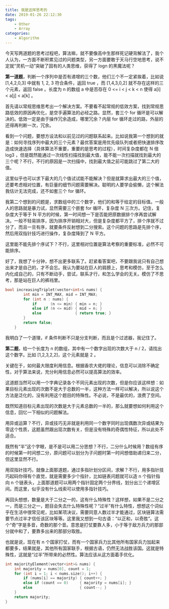 ```yaml
---
title: 我是这样思考的
date: 2019-01-26 22:12:30
tags:
	- Other
	- Array
categories:
	- Algorithm
---
```


今天写两道题的思考过程吧，算法嘛，就不要像高中生那样死记硬背解法了，我个人认为，一方面不断积累见过的问题类型，另一方面要敢于天马行空地思考，说不定就“灵机一动”突破了固有的人类思维，获得了 logn 的黑魔法呢？

<!--more-->

**第一道题**，判断一个序列中是否有递增的三个数，他们三个不一定紧挨着，比如说 [1,4,2,0,3] 中就有 1, 2, 3 符合条件，返回 true ，而 [1,4,3,0,2] 就不存在这样的三个元素，返回 false 。长度为 n 的数组 a 中是否存在 0 <= i < j < k < n 使得 a[i] < a[j] < a[k] 。

首先请以常规思维思考出一个解决方案。不要看不起常规的低效方案，找到常规思路低效的原因再优化，是空手遍算法的必经之路。显然，套三个 for 循环是可以解决的。低效一定是由于操作冗余造成，哪里冗余？内层 for 循环走过的路，外层的还得再判断一次，冗余。

看到一个问题，要想方设法和以前见过的问题联系起来。比如说我第一个想到的就是：如何寻找序列中最大的三个元素？最优答案是用优先级队列或者把快速排序改造成快速选择（具体算法不重要，重要的是思考的过程），时间复杂度都在 N 倍 log3 ，但是既然能通过一次线性扫描找到最大值，能不能一次扫描就找到最大的三个呢？不行，不行的原因是一次扫描中，找到最大值之前可能跳过了第二大的值。

这里似乎也可以求下最大的几个值试试能不能解决？但是就算求出最大的三个值，还要考虑相对位置，有巨量的细节问题需要解决。聪明的人要学会偷懒，这个解法我估计无法完成，还不如套三个 for 循环。

我第二个想到的问题是，求数组中的三个数字，他们的和等于给定的目标值。一般人的思路就是暴力试，显然需要三个嵌套 for 循环，复杂度 N 三次方。记住，复杂度大于等于 N 平方的时候，第一时间想一下是否能把原数据排个序再尝试解决。一般不轻易排序，因为排序开销相对大，但是复杂度都平方了，排个序就不过分了，而且一旦有序，就要条件反射想到二分搜索。这个问题的思路是先排个序，然后用双指针技巧进行操作，复杂度降到了 N 平方。

这里能不能先排个序试下？不行，这里相对位置是算法考察的重要标准，必然不可能排序。

好了，我想了十分钟，想不出更多联系了。赶紧看答案吧，不要跟我说只有自己想出来才是自己的，才不会忘。我认为要站在巨人的肩膀上，思考和模仿，至于怎么内化成自己的，只有不断动手，尝试，联系才行，和怎么学会的无关。模仿了不思考，那是站在巨人的裤裆里。

```cpp
bool increasingTriplet(vector<int>& nums) {
        int min = INT_MAX, mid = INT_MAX;
        for (int n : nums) {
            if      (n <= min) { min = n; } 
            else if (n <= mid) { mid = n; } 
            else 			   { return true; }
        }
        return false;
    }
```

我明白了一个道理，if 条件判断不只是分支判断，而且是个过滤器，我记住了。



**第二题**，给一个长度为 n 的数组，其中有一个数字出现的次数大于 n / 2，请找出这个数字。比如 [1,2,3,2,2]，这个元素就是 2 。

关键在于，如何最大限度利用信息。根据香农大佬的理论，信息可以消除不确定性，对于算法来说，充分利用信息必然可以提高算法的效率。

这道题当然可以用一个字典记录各个不同元素出现的次数，但是你应该这样想：如果目标元素出现的次数不是大于总数的一半，这种方法一样可以解决，所以说这个方法是泛化的，没有利用这个题目的特殊性。不必说，不是最优的，浪费了空间。

既然知道目标元素出现的次数是大于元素总数的一半的，那么就要想如何利用这个信息，回忆一下相似的问题解法。

用异或运算？不行，异或技巧无非就是利用同一个数字同时出现偶数次异或结果为零这个性质，这题虽然跟出现次数有关，但是没有特殊的奇偶性特征，所以此处不适合。

既然有“半”这个字眼，是不是可以用二分思想？不行，二分什么时候用？数组有序的时候第一时间想二分，原问题可以划分为子问题时第一时间想借助递归来二分，但这里显然不行。

用双指针技巧，就像上面那道题，通过多指针划分区间，求解？不行，用多指针技巧起码你得有个直觉，就是需要多少个指针，比如链表问题就可以造 n 个指针指向 n 个链表头，上面那道题可以用两个指针固定两个分界线，划分出三个递增区间。而这里，似乎没有什么线索可以使用多指针技巧。

再回头想想，数量是大于二分之一的，这有什么特殊性？这样想，如果不是二分之一，而是三分之一，题目会失去什么特殊性呢？“过半”有什么特性，想想这个词似乎在生活中很常见呢，比如某项决议，需要同意人数过半才能通过，区块链算法需要节点过半才信任该区块等等。这里我又想到一句古语：“以正和，以奇胜”。这个“奇”字是多音，奇数的那个音。意思是打仗要靠人多，小于等于敌方兵力的那部分就中和了，要靠多出来的那部分取胜。

也就是说，现在有 n 个国家打仗，而有一个国家兵力比其他所有国家兵力加起来都要多，结果就是，其他所有国家联手，根据古语，仍然无法战胜该国。这就是特殊性，这就是“过半”所带来的必然性。算法应该从这方面着手优化。

```cpp
int majorityElement(vector<int>& nums) {
    int majority = nums[0], count = 1;
    for (int i = 1; i < nums.size(); i++) {
        if (nums[i] == majority) { count++; } 
        else if (count == 0) 	 { majority = nums[i]; } 
        else 					 { count--; }
    }
    return majority;
}
```

